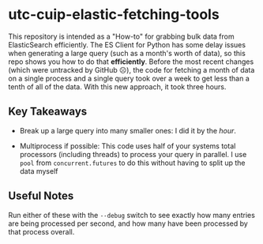 # utc-cuip-elastic-fetching-tools

This repository is intended as a "How-to" for grabbing bulk data from ElasticSearch efficiently. The ES Client for Python has some delay issues when generating a large query (such as a month's worth of data), so this repo shows you how to do that **efficiently**. Before the most recent changes (which were untracked by GitHub ☹️), the code for fetching a month of data on a single process and a single query took over a week to get less than a tenth of all of the data. With this new approach, it took three hours.

## Key Takeaways

- Break up a large query into many smaller ones: I did it by the *hour*.

- Multiprocess if possible: This code uses half of your systems total processors (including threads) to process your query in parallel. I use `pool` from `concurrent.futures` to do this without having to split up the data myself

## Useful Notes

Run either of these with the `--debug` switch to see exactly how many entries are being processed per second, and how many have been processed by that process overall.
